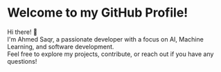 # Welcome to my GitHub Profile!

Hi there! 👋  
I'm Ahmed Saqr, a passionate developer with a focus on AI, Machine Learning, and software development.  
Feel free to explore my projects, contribute, or reach out if you have any questions!

<!--
**ahmedhassan456/ahmedhassan456** is a ✨ _special_ ✨ repository because its `README.md` (this file) appears on your GitHub profile.

Here are some ideas to get you started:

- 🔭 I’m currently working on ...
- 🌱 I’m currently learning ...
- 👯 I’m looking to collaborate on ...
- 🤔 I’m looking for help with ...
- 💬 Ask me about ...
- 📫 How to reach me: ...
- 😄 Pronouns: ...
- ⚡ Fun fact: ...
-->
